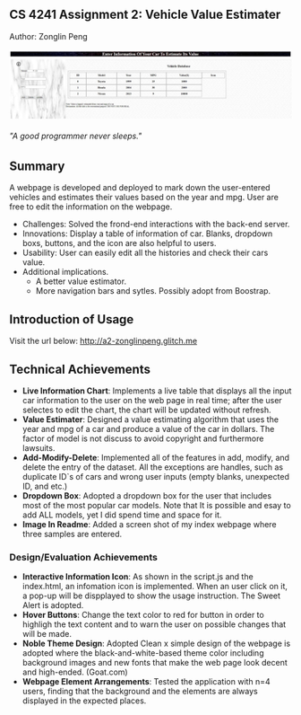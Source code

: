 ## CS 4241 Assignment 2: Vehicle Value Estimater
Author: Zonglin Peng

![](ScreenCap.JPG)
###### "A good programmer never sleeps."

## Summary
A webpage is developed and deployed to mark down the user-entered vehicles and estimates their values based on the year and mpg. User are free to edit the information on the webpage.

- Challenges: Solved the frond-end interactions with the back-end server.
- Innovations: Display a table of information of car. Blanks, dropdown boxs, buttons, and the icon are also helpful to users.
- Usability: User can easily edit all the histories and check their cars value.
- Additional implications.
    - A better value estimator.
    - More navigation bars and sytles. Possibly adopt from Boostrap.


## Introduction of Usage
Visit the url below:
http://a2-zonglinpeng.glitch.me

## Technical Achievements
- **Live Information Chart**: Implements a live table that displays all the input car information to the user on the web page in real time; after the user selectes to edit the chart, the chart will be updated without refresh.
- **Value Estimater**: Designed a value estimating algorithm that uses the year and mpg of a car and produce a value of the car in dollars. The factor of model is not discuss to avoid copyright and furthermore lawsuits.
- **Add-Modify-Delete**: Implemented all of the features in add, modify, and delete the entry of the dataset. All the exceptions are handles, such as duplicate ID`s of cars and wrong user inputs (empty blanks, unexpected ID, and etc.)
- **Dropdown Box**: Adopted a dropdown box for the user that includes most of the most popular car models. Note that It is possible and esay to add ALL models, yet I did spend time and space for it.
- **Image In Readme**: Added a screen shot of my index webpage where three samples are entered.

### Design/Evaluation Achievements
- **Interactive Information Icon**: As shown in the script.js and the index.html, an infomation icon is implemented. When an user click on it, a pop-up will be dispplayed to show the usage instruction. The Sweet Alert is adopted.
- **Hover Buttons**: Change the text color to red for button in order to highligh the text content and to warn the user on possible changes that will be made.
- **Noble Theme Design**: Adopted Clean x simple design of the webpage is adopted where the black-and-white-based theme color including background images and new fonts that make the web page look decent and high-ended. (Goat.com)
- **Webpage Element Arrangements**: Tested the application with n=4 users, finding that the background and the elements are always displayed in the expected places.